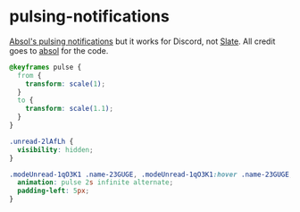 # pulsing-notifications
[Absol's pulsing notifications](https://github.com/absxl/slate-snippets/blob/master/Pulsing%20notifications.css) but it works for Discord, not [Slate](https://github.com/DiscordStyles/Slate). All credit goes to [absol](https://github.com/absxl/slate-snippets/blob/master/Pulsing%20notifications.css) for the code.

```css
@keyframes pulse {
  from {
    transform: scale(1);
  }
  to {
    transform: scale(1.1);
  }
}

.unread-2lAfLh {
  visibility: hidden;
}

.modeUnread-1qO3K1 .name-23GUGE, .modeUnread-1qO3K1:hover .name-23GUGE, .notInteractive-1X92pj.modeConnected-3IsKId .name-23GUGE, .notInteractive-1X92pj.modeSelected-346R90 .name-23GUGE {
  animation: pulse 2s infinite alternate;
  padding-left: 5px;
}
```
